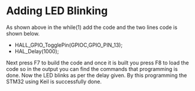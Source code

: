  # Adding LED Blinking
As shown above in the while(1) add the code and the two lines code is shown below.

* HALL_GPIO_TogglePin(GPIOC,GPIO_PIN_13);
* HAL_Delay(1000);

Next press F7 to build the code and once it is built you press F8 to load the code so in the output you can find the commands that programming is done.
Now the LED blinks as per the delay given.
By this programming the STM32 using Keil is successfully done.
